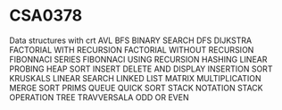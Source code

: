 # CSA0378
Data structures with crt
AVL
BFS
BINARY SEARCH
DFS
DIJKSTRA
FACTORIAL WITH RECURSION
FACTORIAL WITHOUT RECURSION
FIBONNACI SERIES
FIBONNACI USING RECURSION
HASHING LINEAR PROBING
HEAP SORT
INSERT DELETE AND DISPLAY
INSERTION SORT
KRUSKALS
LINEAR SEARCH
LINKED LIST
MATRIX MULTIPLICATION
MERGE SORT
PRIMS
QUEUE
QUICK SORT
STACK NOTATION
STACK OPERATION
TREE TRAVVERSALA
ODD OR EVEN

